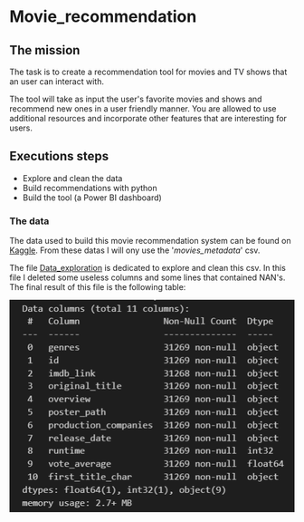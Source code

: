 # Movie_recommendation

## The mission

The task is to create a recommendation tool for movies and TV shows that an user can interact with.

The tool will take as input the user's favorite movies and shows and recommend new ones in a user friendly manner. You are allowed to use additional resources and incorporate other features that are interesting for users.

## Executions steps

* Explore and clean the data
* Build recommendations with python
* Build the tool (a Power BI dashboard)

### The data

The data used to build this movie recommendation system can be found on [Kaggle](https://www.kaggle.com/datasets/rounakbanik/the-movies-dataset). From these datas I will ony use the '_movies_metadata_' csv.

The file [Data_exploration](./Codes/Data_exploration.ipynb) is dedicated to explore and clean this csv. In this file I deleted some useless columns and some lines that contained NAN's. The final result of this file is the following table:

<img title="table" alt="table" src="./Images/movies_features_table.png" width="1000">
